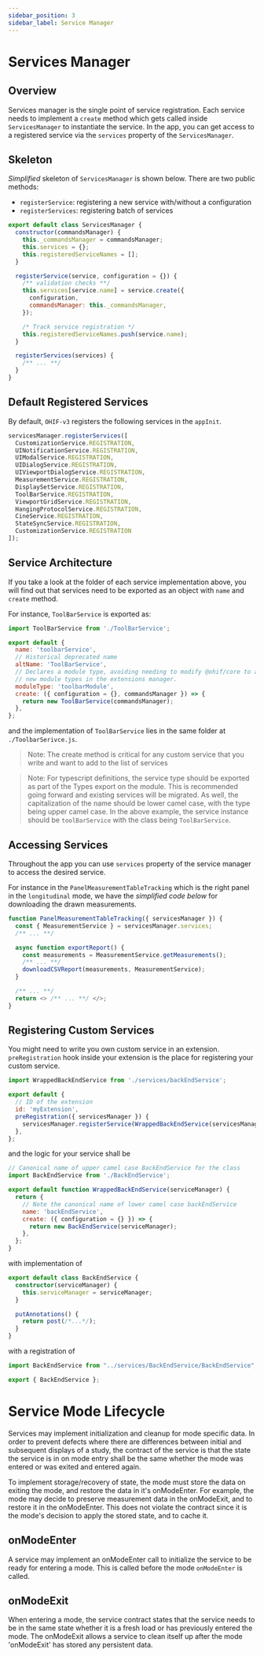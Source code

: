 ```yaml
---
sidebar_position: 3
sidebar_label: Service Manager
---
```


# Services Manager

## Overview

Services manager is the single point of service registration. Each service needs
to implement a `create` method which gets called inside `ServicesManager` to
instantiate the service. In the app, you can get access to a registered service
via the `services` property of the `ServicesManager`.

## Skeleton

_Simplified_ skeleton of `ServicesManager` is shown below. There are two public
methods:

- `registerService`: registering a new service with/without a configuration
- `registerServices`: registering batch of services

```js
export default class ServicesManager {
  constructor(commandsManager) {
    this._commandsManager = commandsManager;
    this.services = {};
    this.registeredServiceNames = [];
  }

  registerService(service, configuration = {}) {
    /** validation checks **/
    this.services[service.name] = service.create({
      configuration,
      commandsManager: this._commandsManager,
    });

    /* Track service registration */
    this.registeredServiceNames.push(service.name);
  }

  registerServices(services) {
    /** ... **/
  }
}
```

## Default Registered Services

By default, `OHIF-v3` registers the following services in the `appInit`.

```js title="platform/viewer/src/appInit.js"
servicesManager.registerServices([
  CustomizationService.REGISTRATION,
  UINotificationService.REGISTRATION,
  UIModalService.REGISTRATION,
  UIDialogService.REGISTRATION,
  UIViewportDialogService.REGISTRATION,
  MeasurementService.REGISTRATION,
  DisplaySetService.REGISTRATION,
  ToolBarService.REGISTRATION,
  ViewportGridService.REGISTRATION,
  HangingProtocolService.REGISTRATION,
  CineService.REGISTRATION,
  StateSyncService.REGISTRATION,
  CustomizationService.REGISTRATION
]);
```

## Service Architecture

If you take a look at the folder of each service implementation above, you will
find out that services need to be exported as an object with `name` and `create`
method.

For instance, `ToolBarService` is exported as:

```js title="platform/core/src/services/ToolBarService/index.js"
import ToolBarService from './ToolBarService';

export default {
  name: 'toolbarService',
  // Historical deprecated name
  altName: 'ToolBarService',
  // Declares a module type, avoiding needing to modify @ohif/core to add
  // new module types in the extensions manager.
  moduleType: 'toolbarModule',
  create: ({ configuration = {}, commandsManager }) => {
    return new ToolBarService(commandsManager);
  },
};
```

and the implementation of `ToolBarService` lies in the same folder at
`./ToolbarSerivce.js`.

> Note: The create method is critical for any custom service that you write and
> want to add to the list of services

> Note: For typescript definitions, the service type should be exported
> as part of the Types export on the module.  This is recommended going forward
> and existing services will be migrated.  As well, the capitalization of the
> name should be lower camel case, with the type being upper camel case.  In
> the above example, the service instance should be `toolBarService` with the
> class being `ToolBarService`.

## Accessing Services

Throughout the app you can use `services` property of the service manager to
access the desired service.

For instance in the `PanelMeasurementTableTracking` which is the right panel in
the `longitudinal` mode, we have the _simplified code below_ for downloading the
drawn measurements.

```js
function PanelMeasurementTableTracking({ servicesManager }) {
  const { MeasurementService } = servicesManager.services;
  /** ... **/

  async function exportReport() {
    const measurements = MeasurementService.getMeasurements();
    /** ... **/
    downloadCSVReport(measurements, MeasurementService);
  }

  /** ... **/
  return <> /** ... **/ </>;
}
```

## Registering Custom Services

You might need to write you own custom service in an extension.
`preRegistration` hook inside your extension is the place for registering your
custom service.

```js title="extensions/customExtension/src/index.js"
import WrappedBackEndService from './services/backEndService';

export default {
  // ID of the extension
  id: 'myExtension',
  preRegistration({ servicesManager }) {
    servicesManager.registerService(WrappedBackEndService(servicesManager));
  },
};
```

and the logic for your service shall be

```js title="extensions/customExtension/src/services/backEndService/index.js"
// Canonical name of upper camel case BackEndService for the class
import BackEndService from './BackEndService';

export default function WrappedBackEndService(serviceManager) {
  return {
    // Note the canonical name of lower camel case backEndService
    name: 'backEndService',
    create: ({ configuration = {} }) => {
      return new BackEndService(serviceManager);
    },
  };
}
```

with implementation of

```ts
export default class BackEndService {
  constructor(serviceManager) {
    this.serviceManager = serviceManager;
  }

  putAnnotations() {
    return post(/*...*/);
  }
}
```

with a registration of

```ts title="types/index.ts"
import BackEndService from "../services/BackEndService/BackEndService";

export { BackEndService };
```

# Service Mode Lifecycle
Services may implement initialization and cleanup for mode specific data.
In order to prevent defects where there are differences between initial
and subsequent displays of a study, the contract of the service is that the
state the service is in on mode entry shall be the same whether the mode was
entered or was exited and entered again.

To implement storage/recovery of state, the mode must store the data on
exiting the mode, and restore the data in it's onModeEnter.  For example,
the mode may decide to preserve measurement data in the onModeExit, and
to restore it in the onModeEnter.  This does not violate the contract since
it is the mode's decision to apply the stored state, and to cache it.

## onModeEnter
A service may implement an onModeEnter call to initialize the service to
be ready for entering a mode.
This is called before the mode `onModeEnter` is called.

## onModeExit
When entering a mode, the service contract states that the service needs to
be in the same state whether it is a fresh load or has previously entered the mode.
The onModeExit allows a service to clean itself up after the mode 'onModeExit'
has stored any persistent data.
